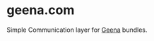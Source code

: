 geena.com
=================

Simple Communication layer for [Geena](https://github.com/rhinostone/geena) bundles.
